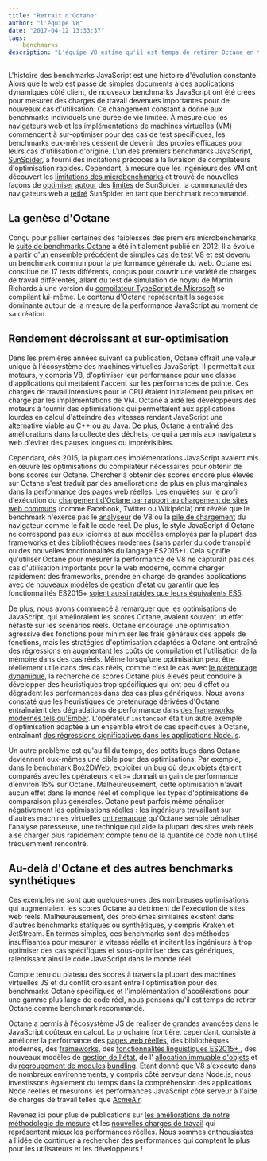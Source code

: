 ```yaml
---
title: "Retrait d'Octane"
author: "l'équipe V8"
date: "2017-04-12 13:33:37"
tags: 
  - benchmarks
description: "L'équipe V8 estime qu'il est temps de retirer Octane en tant que benchmark recommandé."
---
```

L'histoire des benchmarks JavaScript est une histoire d'évolution constante. Alors que le web est passé de simples documents à des applications dynamiques côté client, de nouveaux benchmarks JavaScript ont été créés pour mesurer des charges de travail devenues importantes pour de nouveaux cas d'utilisation. Ce changement constant a donné aux benchmarks individuels une durée de vie limitée. À mesure que les navigateurs web et les implémentations de machines virtuelles (VM) commencent à sur-optimiser pour des cas de test spécifiques, les benchmarks eux-mêmes cessent de devenir des proxies efficaces pour leurs cas d'utilisation d'origine. L'un des premiers benchmarks JavaScript, [SunSpider](https://webkit.org/perf/sunspider/sunspider.html), a fourni des incitations précoces à la livraison de compilateurs d'optimisation rapides. Cependant, à mesure que les ingénieurs des VM ont découvert les [limitations des microbenchmarks](https://blog.mozilla.org/nnethercote/2014/06/16/a-browser-benchmarking-manifesto/) et trouvé de nouvelles façons de [optimiser](https://benediktmeurer.de/2016/12/16/the-truth-about-traditional-javascript-benchmarks/#the-notorious-sunspider-examples) [autour](https://bugzilla.mozilla.org/show_bug.cgi?id=787601) des [limites](https://bugs.webkit.org/show_bug.cgi?id=63864) de SunSpider, la communauté des navigateurs web a [retiré](https://trac.webkit.org/changeset/187526/webkit) SunSpider en tant que benchmark recommandé.

<!--truncate-->
## La genèse d'Octane

Conçu pour pallier certaines des faiblesses des premiers microbenchmarks, le [suite de benchmarks Octane](https://developers.google.com/octane/) a été initialement publié en 2012. Il a évolué à partir d'un ensemble précédent de simples [cas de test V8](http://www.netchain.com/Tools/v8/) et est devenu un benchmark commun pour la performance générale du web. Octane est constitué de 17 tests différents, conçus pour couvrir une variété de charges de travail différentes, allant du test de simulation de noyau de Martin Richards à une version du [compilateur TypeScript de Microsoft](http://www.typescriptlang.org/) se compilant lui-même. Le contenu d'Octane représentait la sagesse dominante autour de la mesure de la performance JavaScript au moment de sa création.

## Rendement décroissant et sur-optimisation

Dans les premières années suivant sa publication, Octane offrait une valeur unique à l'écosystème des machines virtuelles JavaScript. Il permettait aux moteurs, y compris V8, d'optimiser leur performance pour une classe d'applications qui mettaient l'accent sur les performances de pointe. Ces charges de travail intensives pour le CPU étaient initialement peu prises en charge par les implémentations de VM. Octane a aidé les développeurs des moteurs à fournir des optimisations qui permettaient aux applications lourdes en calcul d'atteindre des vitesses rendant JavaScript une alternative viable au C++ ou au Java. De plus, Octane a entraîné des améliorations dans la collecte des déchets, ce qui a permis aux navigateurs web d'éviter des pauses longues ou imprévisibles.

Cependant, dès 2015, la plupart des implémentations JavaScript avaient mis en œuvre les optimisations du compilateur nécessaires pour obtenir de bons scores sur Octane. Chercher à obtenir des scores encore plus élevés sur Octane s'est traduit par des améliorations de plus en plus marginales dans la performance des pages web réelles. Les enquêtes sur le profil d'exécution du [chargement d'Octane par rapport au chargement de sites web communs](/blog/real-world-performance) (comme Facebook, Twitter ou Wikipédia) ont révélé que le benchmark n'exerce pas le [analyseur](https://medium.com/dev-channel/javascript-start-up-performance-69200f43b201#.7v8b4jylg) de V8 ou la [pile de chargement](https://medium.com/reloading/toward-sustainable-loading-4760957ee46f#.muk9kzxmb) du navigateur comme le fait le code réel. De plus, le style JavaScript d'Octane ne correspond pas aux idiomes et aux modèles employés par la plupart des frameworks et des bibliothèques modernes (sans parler du code transpilé ou des nouvelles fonctionnalités du langage ES2015+). Cela signifie qu'utiliser Octane pour mesurer la performance de V8 ne capturait pas des cas d'utilisation importants pour le web moderne, comme charger rapidement des frameworks, prendre en charge de grandes applications avec de nouveaux modèles de gestion d'état ou garantir que les fonctionnalités ES2015+ [soient aussi rapides que leurs équivalents ES5](/blog/high-performance-es2015).

De plus, nous avons commencé à remarquer que les optimisations de JavaScript, qui amélioraient les scores Octane, avaient souvent un effet néfaste sur les scénarios réels. Octane encourage une optimisation agressive des fonctions pour minimiser les frais généraux des appels de fonctions, mais les stratégies d'optimisation adaptées à Octane ont entraîné des régressions en augmentant les coûts de compilation et l'utilisation de la mémoire dans des cas réels. Même lorsqu'une optimisation peut être réellement utile dans des cas réels, comme c'est le cas avec [le prétenurage dynamique](http://dl.acm.org/citation.cfm?id=2754181), la recherche de scores Octane plus élevés peut conduire à développer des heuristiques trop spécifiques qui ont peu d'effet ou dégradent les performances dans des cas plus génériques. Nous avons constaté que les heuristiques de prétenurage dérivées d'Octane entraînaient des dégradations de performance dans [des frameworks modernes tels qu'Ember](https://bugs.chromium.org/p/v8/issues/detail?id=3665). L'opérateur `instanceof` était un autre exemple d'optimisation adaptée à un ensemble étroit de cas spécifiques à Octane, entraînant [des régressions significatives dans les applications Node.js](https://github.com/nodejs/node/issues/9634).

Un autre problème est qu'au fil du temps, des petits bugs dans Octane deviennent eux-mêmes une cible pour des optimisations. Par exemple, dans le benchmark Box2DWeb, exploiter [un bug](http://crrev.com/1355113002) où deux objets étaient comparés avec les opérateurs `<` et `>=` donnait un gain de performance d'environ 15% sur Octane. Malheureusement, cette optimisation n'avait aucun effet dans le monde réel et complique les types d'optimisations de comparaison plus générales. Octane peut parfois même pénaliser négativement les optimisations réelles : les ingénieurs travaillant sur d'autres machines virtuelles [ont remarqué](https://bugzilla.mozilla.org/show_bug.cgi?id=1162272) qu'Octane semble pénaliser l'analyse paresseuse, une technique qui aide la plupart des sites web réels à se charger plus rapidement compte tenu de la quantité de code non utilisé fréquemment rencontré.

## Au-delà d'Octane et des autres benchmarks synthétiques

Ces exemples ne sont que quelques-unes des nombreuses optimisations qui augmentaient les scores Octane au détriment de l'exécution de sites web réels. Malheureusement, des problèmes similaires existent dans d'autres benchmarks statiques ou synthétiques, y compris Kraken et JetStream. En termes simples, ces benchmarks sont des méthodes insuffisantes pour mesurer la vitesse réelle et incitent les ingénieurs à trop optimiser des cas spécifiques et sous-optimiser des cas génériques, ralentissant ainsi le code JavaScript dans le monde réel.

Compte tenu du plateau des scores à travers la plupart des machines virtuelles JS et du conflit croissant entre l'optimisation pour des benchmarks Octane spécifiques et l'implémentation d'accélérations pour une gamme plus large de code réel, nous pensons qu'il est temps de retirer Octane comme benchmark recommandé.

Octane a permis à l'écosystème JS de réaliser de grandes avancées dans le JavaScript coûteux en calcul. La prochaine frontière, cependant, consiste à améliorer la performance des [pages web réelles](/blog/real-world-performance), des bibliothèques modernes, des [frameworks](http://stateofjs.com/2016/frontend/), des [fonctionnalités linguistiques ES2015+ ](/blog/high-performance-es2015), des nouveaux modèles de [gestion de l'état](http://redux.js.org/), de l' [allocation immuable d'objets](https://facebook.github.io/immutable-js/) et du [regroupement de modules](https://webpack.github.io/) [bundling](http://browserify.org/). Étant donné que V8 s'exécute dans de nombreux environnements, y compris côté serveur dans Node.js, nous investissons également du temps dans la compréhension des applications Node réelles et mesurons les performances JavaScript côté serveur à l'aide de charges de travail telles que [AcmeAir](https://github.com/acmeair/acmeair-nodejs).

Revenez ici pour plus de publications sur [les améliorations de notre méthodologie de mesure](/blog/real-world-performance) et les [nouvelles charges de travail](/blog/optimizing-v8-memory) qui représentent mieux les performances réelles. Nous sommes enthousiastes à l'idée de continuer à rechercher des performances qui comptent le plus pour les utilisateurs et les développeurs !
